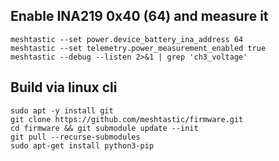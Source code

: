 ## Enable INA219 0x40 (64) and measure it
```
meshtastic --set power.device_battery_ina_address 64
meshtastic --set telemetry.power_measurement_enabled true
meshtastic --debug --listen 2>&1 | grep 'ch3_voltage'
```

## Build via linux cli
```
sudo apt -y install git
git clone https://github.com/meshtastic/firmware.git
cd firmware && git submodule update --init
git pull --recurse-submodules
sudo apt-get install python3-pip

```

